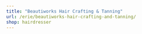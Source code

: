 ```yaml
---
title: "Beautiworks Hair Crafting & Tanning"
url: /erie/beautiworks-hair-crafting-and-tanning/
shop: hairdresser
---
```

